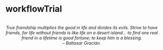 # workflowTrial
<!-- QUOTE:START -->
<p align="center"><br><i>True friendship multiplies the good in life and divides its evils. Strive to have friends, for life without friends is like life on a desert island... to find one real friend in a lifetime is good fortune; to keep him is a blessing.</i><br><i>– Baltasar Gracián.</i><br></p>
<!-- QUOTE:END -->

